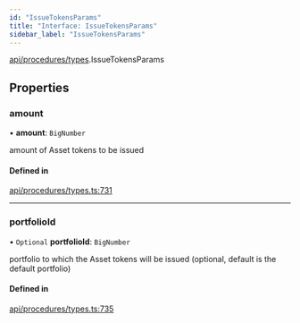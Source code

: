 ```yaml
---
id: "IssueTokensParams"
title: "Interface: IssueTokensParams"
sidebar_label: "IssueTokensParams"
---
```


[api/procedures/types](../../../../../modules/API/Procedures/Types/Types.md).IssueTokensParams

## Properties

### amount

• **amount**: `BigNumber`

amount of Asset tokens to be issued

#### Defined in

[api/procedures/types.ts:731](https://github.com/PolymeshAssociation/polymesh-sdk/blob/f8a937f04/src/api/procedures/types.ts#L731)

___

### portfolioId

• `Optional` **portfolioId**: `BigNumber`

portfolio to which the Asset tokens will be issued (optional, default is the default portfolio)

#### Defined in

[api/procedures/types.ts:735](https://github.com/PolymeshAssociation/polymesh-sdk/blob/f8a937f04/src/api/procedures/types.ts#L735)

